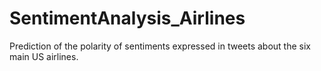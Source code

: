 # SentimentAnalysis_Airlines
Prediction of the polarity of sentiments expressed in tweets about the six main US airlines.
